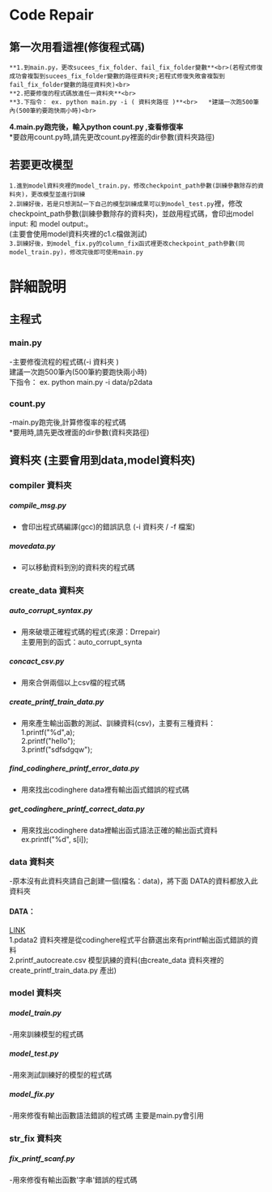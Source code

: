 # Code Repair

## 第一次用看這裡(修復程式碼)
    **1.到main.py，更改sucees_fix_folder、fail_fix_folder變數**<br>(若程式修復成功會複製到sucees_fix_folder變數的路徑資料夾;若程式修復失敗會複製到fail_fix_folder變數的路徑資料夾)<br>
    **2.把要修復的程式碼放進任一資料夾**<br>
    **3.下指令： ex. python main.py -i ( 資料夾路徑 )**<br>   *建議一次跑500筆內(500筆約要跑快兩小時)<br>
**4.main.py跑完後，輸入python count.py ,查看修復率**<br>  *要啟用count.py時,請先更改count.py裡面的dir參數(資料夾路徑)


## 若要更改模型
`1.進到model資料夾裡的model_train.py，修改checkpoint_path參數(訓練參數除存的資料夾)，更改模型並進行訓練`<br>
`2.訓練好後，若是只想測試一下自己的模型訓練成果可以到model_test.py`裡，修改checkpoint_path參數(訓練參數除存的資料夾)，並啟用程式碼，會印出model input: 和 model output:。<br>(主要會使用model資料夾裡的c1.c檔做測試)<br>
`3.訓練好後，到model_fix.py的column_fix函式裡更改checkpoint_path參數(同model_train.py)，修改完後即可使用main.py`<br>


# 詳細說明

## 主程式

### main.py
-主要修復流程的程式碼(-i 資料夾 )<br>
建議一次跑500筆內(500筆約要跑快兩小時)<br>
下指令： ex. python main.py -i data/p2data
### count.py 
-main.py跑完後,計算修復率的程式碼<br>
*要用時,請先更改裡面的dir參數(資料夾路徑)




## 資料夾 (主要會用到data,model資料夾)

### compiler 資料夾
##### compile_msg.py 
- 會印出程式碼編譯(gcc)的錯誤訊息 (-i 資料夾 / -f 檔案)

##### movedata.py 
- 可以移動資料到別的資料夾的程式碼

### create_data 資料夾
##### auto_corrupt_syntax.py
 - 用來破壞正確程式碼的程式(來源：Drrepair) <br>
 主要用到的函式：auto_corrupt_synta

##### concact_csv.py 
- 用來合併兩個以上csv檔的程式碼

##### create_printf_train_data.py 
- 用來產生輸出函數的測試、訓練資料(csv)，主要有三種資料：<br>
1.printf("%d",a);<br>
2.printf("hello");<br>
3.printf("sdfsdgqw");
 
 ##### find_codinghere_printf_error_data.py
 - 用來找出codinghere data裡有輸出函式錯誤的程式碼


 ##### get_codinghere_printf_correct_data.py
 - 用來找出codinghere data裡輸出函式語法正確的輸出函式資料
 ex.printf("%d", s[i]);

### data 資料夾
-原本沒有此資料夾請自己創建一個(檔名：data)，將下面 DATA的資料都放入此資料夾
#### DATA：
[LINK](https://drive.google.com/drive/folders/1NfAx5mKUyAcAq9oc7q_1CW1UYczY8UuK?usp=sharing)<br>
1.pdata2 資料夾裡是從codinghere程式平台篩選出來有printf輸出函式錯誤的資料<br>
2.printf_autocreate.csv 模型訊練的資料(由create_data 資料夾裡的create_printf_train_data.py 產出)

### model 資料夾 
##### model_train.py
-用來訓練模型的程式碼

##### model_test.py
-用來測試訓練好的模型的程式碼

##### model_fix.py
-用來修復有輸出函數語法錯誤的程式碼
主要是main.py會引用

### str_fix 資料夾
##### fix_printf_scanf.py
-用來修復有輸出函數'字串'錯誤的程式碼


